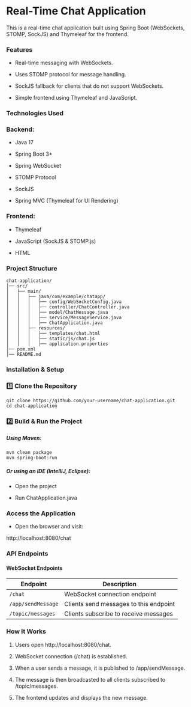 # Real-Time Chat Application

This is a real-time chat application built using Spring Boot (WebSockets, STOMP, SockJS) and Thymeleaf for the frontend.

### Features

- Real-time messaging with WebSockets.

- Uses STOMP protocol for message handling.

- SockJS fallback for clients that do not support WebSockets.

- Simple frontend using Thymeleaf and JavaScript.

### Technologies Used

### Backend:

- Java 17

- Spring Boot 3+

- Spring WebSocket

- STOMP Protocol

- SockJS

- Spring MVC (Thymeleaf for UI Rendering)

### Frontend:

- Thymeleaf

- JavaScript (SockJS & STOMP.js)

- HTML
### Project Structure
```
chat-application/
│── src/
│   ├── main/
│   │   ├── java/com/example/chatapp/
│   │   │   ├── config/WebSocketConfig.java
│   │   │   ├── controller/ChatController.java
│   │   │   ├── model/ChatMessage.java
│   │   │   ├── service/MessageService.java
│   │   │   ├── ChatApplication.java
│   │   ├── resources/
│   │   │   ├── templates/chat.html
│   │   │   ├── static/js/chat.js
│   │   │   ├── application.properties
│── pom.xml
│── README.md
```
### Installation & Setup

### 1️⃣ Clone the Repository
```
git clone https://github.com/your-username/chat-application.git
cd chat-application
```
### 2️⃣ Build & Run the Project

##### Using Maven:
```
mvn clean package
mvn spring-boot:run
```
##### Or using an IDE (IntelliJ, Eclipse):

- Open the project

- Run ChatApplication.java

### Access the Application

- Open the browser and visit:

http://localhost:8080/chat

### API Endpoints

#### WebSocket Endpoints

| Endpoint           | Description                              |
|-------------------|------------------------------------------|
| `/chat`       | WebSocket connection endpoint           |
| `/app/sendMessage` | Clients send messages to this endpoint  |
| `/topic/messages`  | Clients subscribe to receive messages |


### How It Works

1. Users open http://localhost:8080/chat.

2. WebSocket connection (/chat) is established.

3. When a user sends a message, it is published to /app/sendMessage.

4. The message is then broadcasted to all clients subscribed to /topic/messages.

5. The frontend updates and displays the new message.

